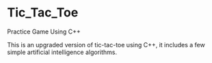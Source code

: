 # Tic_Tac_Toe
Practice Game Using C++

This is an upgraded version of tic-tac-toe using C++, it includes a few simple artificial intelligence algorithms.
